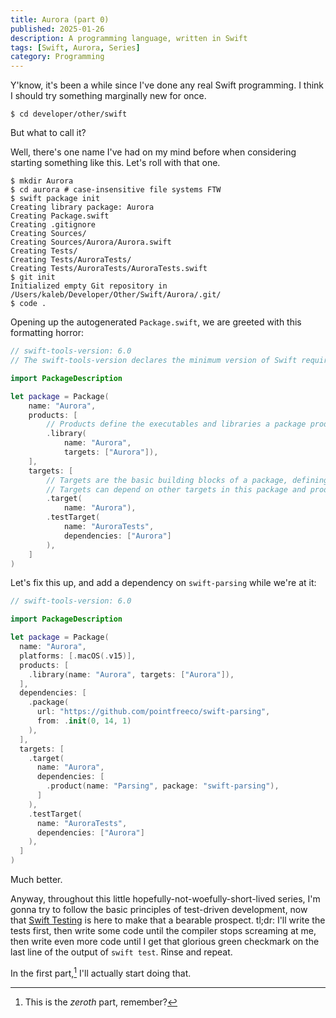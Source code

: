 ```yaml
---
title: Aurora (part 0)
published: 2025-01-26
description: A programming language, written in Swift
tags: [Swift, Aurora, Series]
category: Programming
---
```


Y'know, it's been a while since I've done any real Swift programming. I think I
should try something marginally new for once.

```console
$ cd developer/other/swift
```

But what to call it?

Well, there's one name I've had on my mind before when considering starting
something like this. Let's roll with that one.

```console
$ mkdir Aurora
$ cd aurora # case-insensitive file systems FTW
$ swift package init
Creating library package: Aurora
Creating Package.swift
Creating .gitignore
Creating Sources/
Creating Sources/Aurora/Aurora.swift
Creating Tests/
Creating Tests/AuroraTests/
Creating Tests/AuroraTests/AuroraTests.swift
$ git init
Initialized empty Git repository in /Users/kaleb/Developer/Other/Swift/Aurora/.git/
$ code .
```

Opening up the autogenerated `Package.swift`, we are greeted with this
formatting horror:

```swift
// swift-tools-version: 6.0
// The swift-tools-version declares the minimum version of Swift required to build this package.

import PackageDescription

let package = Package(
    name: "Aurora",
    products: [
        // Products define the executables and libraries a package produces, making them visible to other packages.
        .library(
            name: "Aurora",
            targets: ["Aurora"]),
    ],
    targets: [
        // Targets are the basic building blocks of a package, defining a module or a test suite.
        // Targets can depend on other targets in this package and products from dependencies.
        .target(
            name: "Aurora"),
        .testTarget(
            name: "AuroraTests",
            dependencies: ["Aurora"]
        ),
    ]
)
```

Let's fix this up, and add a dependency on `swift-parsing` while we're at it:

```swift
// swift-tools-version: 6.0

import PackageDescription

let package = Package(
  name: "Aurora",
  platforms: [.macOS(.v15)],
  products: [
    .library(name: "Aurora", targets: ["Aurora"]),
  ],
  dependencies: [
    .package(
      url: "https://github.com/pointfreeco/swift-parsing",
      from: .init(0, 14, 1)
    ),
  ],
  targets: [
    .target(
      name: "Aurora",
      dependencies: [
        .product(name: "Parsing", package: "swift-parsing"),
      ]
    ),
    .testTarget(
      name: "AuroraTests",
      dependencies: ["Aurora"]
    ),
  ]
)
```

Much better.

Anyway, throughout this little hopefully-not-woefully-short-lived series, I'm
gonna try to follow the basic principles of test-driven development, now that
[Swift Testing] is here to make that a bearable prospect. tl;dr: I'll write the
tests first, then write some code until the compiler stops screaming at me, then
write even more code until I get that glorious green checkmark on the last line
of the output of `swift test`. Rinse and repeat.

In the first part,[^1] I'll actually start doing that.

[Swift Testing]: https://developer.apple.com/xcode/swift-testing/

[^1]: This is the _zeroth_ part, remember?

